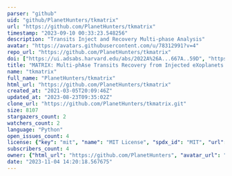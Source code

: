 ```yaml
---
parser: "github"
uid: "github/PlanetHunters/tkmatrix"
url: "https://github.com/PlanetHunters/tkmatrix"
timestamp: "2023-09-10 00:33:23.548256"
description: "Transits Inject and Recovery Multi-phase Analysis"
avatar: "https://avatars.githubusercontent.com/u/78312991?v=4"
repo_url: "https://github.com/PlanetHunters/tkmatrix"
doi: ["https://ui.adsabs.harvard.edu/abs/2022A%26A...667A..59D", "https://ui.adsabs.harvard.edu/abs/2023ascl.soft09007D/abstract"]
title: "MATRIX: Multi-phAse Transits Recovery from Injected eXoplanets toolkit"
name: "tkmatrix"
full_name: "PlanetHunters/tkmatrix"
html_url: "https://github.com/PlanetHunters/tkmatrix"
created_at: "2021-03-05T20:09:46Z"
updated_at: "2023-08-23T09:35:02Z"
clone_url: "https://github.com/PlanetHunters/tkmatrix.git"
size: 8107
stargazers_count: 2
watchers_count: 2
language: "Python"
open_issues_count: 4
license: {"key": "mit", "name": "MIT License", "spdx_id": "MIT", "url": "https://api.github.com/licenses/mit", "node_id": "MDc6TGljZW5zZTEz"}
subscribers_count: 4
owner: {"html_url": "https://github.com/PlanetHunters", "avatar_url": "https://avatars.githubusercontent.com/u/78312991?v=4", "login": "PlanetHunters", "type": "Organization"}
date: "2023-11-04 14:20:18.567675"
---
```

